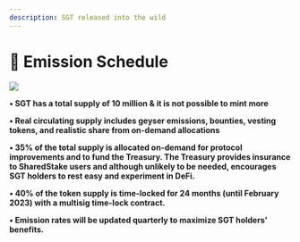 ```yaml
---
description: SGT released into the wild
---
```


# 🎢 Emission Schedule

![](https://lh5.googleusercontent.com/IZs9zc5tiQe9UIDTfC4ipxyheOwBmHHiwzOML-nkRjuY9KOL4FC-e8vfTO09dvB388RYdalD4tZG9E4uycijCwN0lQPG4Nny8Ke_vvHj6ffUFN1_vCFa5PT6V2mFdjJK9LRWrGks)

**• SGT has a total supply of 10 million & it is not possible to mint more**

**• Real circulating supply includes geyser emissions, bounties, vesting tokens, and realistic share from on-demand allocations**

**• 35% of the total supply is allocated on-demand for protocol improvements and to fund the Treasury. The Treasury provides insurance to SharedStake users and although unlikely to be needed, encourages SGT holders to rest easy and experiment in DeFi.**

**• 40% of the token supply is time-locked for 24 months \(until February 2023\) with a multisig time-lock contract.**

**• Emission rates will be updated quarterly to maximize SGT holders' benefits.** 

